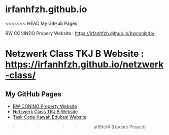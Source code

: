 # irfanhfzh.github.io
<<<<<<< HEAD
My GitHub Pages

BW CONINDO Propery Website : https://irfanhfzh.github.io/bwconindo/

Netzwerk Class TKJ B Website : https://irfanhfzh.github.io/netzwerk-class/
=======

## My GitHub Pages

- [BW CONINO Property Website](https://irfanhfzh.github.io/bwconindo/)
- [Netzwerk Class TKJ B Website](https://irfanhfzh.github.io/netzwerk-class/)
- [Task Code Kawah Edukasi Website](https://irfanhfzh.github.io/task-code/)
>>>>>>> a08fef4 (Update Project)
